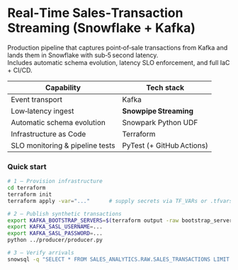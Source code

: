 # Real‑Time Sales‑Transaction Streaming (Snowflake + Kafka)

Production pipeline that captures point‑of‑sale transactions from Kafka and lands them in Snowflake with sub‑5 second latency.  
Includes automatic schema evolution, latency SLO enforcement, and full IaC + CI/CD.

| Capability | Tech stack |
|------------|------------|
| Event transport | Kafka |
| Low‑latency ingest | **Snowpipe Streaming** |
| Automatic schema evolution | Snowpark Python UDF |
| Infrastructure as Code | Terraform |
| SLO monitoring & pipeline tests | PyTest (+ GitHub Actions) |

### Quick start

```bash
# 1 – Provision infrastructure
cd terraform
terraform init
terraform apply -var="..."      # supply secrets via TF_VARs or .tfvars

# 2 – Publish synthetic transactions
export KAFKA_BOOTSTRAP_SERVERS=$(terraform output -raw bootstrap_servers)
export KAFKA_SASL_USERNAME=...
export KAFKA_SASL_PASSWORD=...
python ../producer/producer.py

# 3 – Verify arrivals
snowsql -q "SELECT * FROM SALES_ANALYTICS.RAW.SALES_TRANSACTIONS LIMIT 10;"
